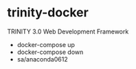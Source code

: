 # trinity-docker

TRINITY 3.0 Web Development Framework

- docker-compose up
- docker-compose down
- sa/anaconda0612

